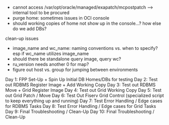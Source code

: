 - cannot access /var/opt/oracle/managed/exapatch/mcpostpatch --> internal tool to be procured
- purge home: sometimes issues in OCI console
- should working copies of home not show up in the console...? how else do we add DBs?

clean-up issues
- image_name and wc_name: naming conventions vs. when to specify? esp if wc_name utilizes image_name
- should there be standalone query image, query wc?
- ru_version needs another 0 for map?
- figure out host vs. group for jumping between environments


Day 1: FPP Set-Up + Spin Up Initial DB Homes/DBs for testing
Day 2: Test out RDBMS Register Image + Add Working Copy
Day 3: Test out RDBMS Move + Grid Register Image
Day 4: Test out Grid Working Copy
Day 5: Test out Grid Patch / Move
Day 6: Test Out Fiserv Grid Control (specialized script to keep everything up and running)
Day 7: Test Error Handling / Edge cases for RDBMS Tasks
Day 8: Test Error Handling / Edge cases for Grid Tasks
Day 9: Final Troubleshooting / Clean-Up
Day 10: Final Troubleshooting / Clean-Up


